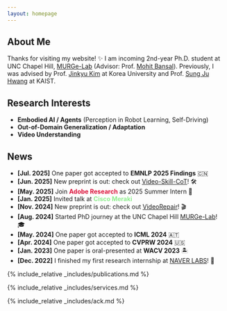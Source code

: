 ```yaml
---
layout: homepage
---
```

## About Me

Thanks for visiting my website! ✨
I am incoming 2nd-year Ph.D. student at UNC Chapel Hill, [MURGe-Lab](https://murgelab.cs.unc.edu/) (Advisor: Prof. [Mohit Bansal](https://www.cs.unc.edu/~mbansal/)).
Previously, I was advised by Prof. [Jinkyu Kim](https://visionai.korea.ac.kr/) at Korea University and Prof. [Sung Ju Hwang](http://www.sungjuhwang.com/) at KAIST.

## Research Interests

- **Embodied AI / Agents** (Perception in Robot Learning, Self-Driving)
- **Out-of-Domain Generalization / Adaptation** 
- **Video Understanding** 

## News

- **[Jul. 2025]** One paper got accepted to **EMNLP 2025 Findings** 🇨🇳 
- **[Jun. 2025]** New preprint is out: check out [Video-Skill-CoT](https://video-skill-cot.github.io/)! 🛠️
- **[May. 2025]** Join <span style="color:Crimson;"><b>Adobe Research</b></span> as 2025 Summer Intern 🎨
- **[Jan. 2025]** Invited talk at <span style="color:LightGreen;"><b>Cisco Meraki</b></span>
- **[Nov. 2024]** New preprint is out: check out [VideoRepair](https://video-repair.github.io/)! 🎬
- **[Aug. 2024]** Started PhD journey at the UNC Chapel Hill [MURGe-Lab](https://murgelab.cs.unc.edu/)! 🎓
- **[May. 2024]** One paper got accepted to **ICML 2024** 🇦🇹
- **[Apr. 2024]** One paper got accepted to **CVPRW 2024** 🇺🇸
- **[Jan. 2023]** One paper is oral-presented at **WACV 2023** 🏝️
- **[Dec. 2022]** I finished my first research internship at [NAVER LABS](https://www.naverlabs.com/)! 🚙

{% include_relative _includes/publications.md %}

{% include_relative _includes/services.md %}

{% include_relative _includes/ack.md %}
